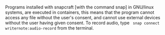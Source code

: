 Programs installed with snapcraft [with the command snap] in GNU/linux systems, are executed in containers, this means that the program cannot access any file without the user's consent, and cannot use external devices without the user having given consent.
To record audio, type ```
snap connect writernote:audio-record``` from the terminal.
